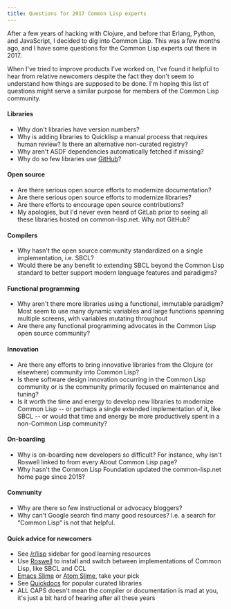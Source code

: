 ```yaml
---
title: Questions for 2017 Common Lisp experts
---
```


After a few years of hacking with Clojure, and before that Erlang,
Python, and JavaScript, I decided to dig into Common Lisp. This was
a few months ago, and I have some questions for the Common Lisp
experts out there in 2017.

When I've tried to improve products I've worked on, I've found it
helpful to hear from relative newcomers despite the fact they don't
seem to understand how things are supposed to be done. I'm hoping
this list of questions might serve a similar purpose for members of
the Common Lisp community.

#### Libraries
* Why don't libraries have version numbers?
* Why is adding libraries to Quicklisp a manual process that
  requires human review? Is there an alternative non-curated
  registry?
* Why aren't ASDF dependencies automatically fetched if missing?
* Why do so few libraries use [GitHub](https://github.com/trending/common-lisp)?

#### Open source
* Are there serious open source efforts to modernize documentation?
* Are there serious open source efforts to modernize libraries?
* Are there efforts to encourage open source contributions?
* My apologies, but I'd never even heard of GitLab prior to seeing
  all these libraries hosted on common-lisp.net. Why not GitHub?

#### Compilers
* Why hasn't the open source community standardized on a single
  implementation, i.e. SBCL?
* Would there be any benefit to extending SBCL beyond the Common
  Lisp standard to better support modern language features and
  paradigms?

#### Functional programming 
* Why aren't there more libraries using a functional, immutable
  paradigm? Most seem to use many dynamic variables and large
  functions spanning multiple screens, with variables mutating throughout
* Are there any functional programming advocates in the Common Lisp
  open source community?

#### Innovation
* Are there any efforts to bring innovative libraries from the
  Clojure (or elsewhere) community into Common Lisp?
* Is there software design innovation occurring in the Common Lisp
  community or is the community primarily focused on maintenance and
  tuning?
* Is it worth the time and energy to develop new libraries to
  modernize Common Lisp -- or perhaps a single extended
  implementation of it, like SBCL -- or would that time and energy
  be more productively spent in a non-Common Lisp community?

#### On-boarding 
* Why is on-boarding new developers so difficult? For instance, why
  isn't Roswell linked to from every About Common Lisp page?
* Why hasn't the Common Lisp Foundation updated the common-lisp.net
  home page since 2015?

#### Community
* Why are there so few instructional or advocacy bloggers?
* Why can't Google search find many good resources? I.e. a search
  for “Common Lisp” is not that helpful.

#### Quick advice for newcomers 
* See [/r/lisp](https://www.reddit.com/r/lisp/) sidebar for good learning resources
* Use [Roswell](https://github.com/roswell/roswell) to install and switch between implementations of Common Lisp, like SBCL and CCL
* [Emacs Slime](https://github.com/slime/slime) or [Atom Slime](https://atom.io/packages/atom-slime), take your pick
* See [Quickdocs](http://quickdocs.org/) for popular curated libraries
* ALL CAPS doesn't mean the compiler or documentation is mad at you, it's just a bit hard of hearing after all these years
